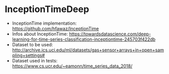 # InceptionTimeDeep

- InceptionTime implementation: https://github.com/hfawaz/InceptionTime
- Infos about InceptionTime: https://towardsdatascience.com/deep-learning-for-time-series-classification-inceptiontime-245703f422db
- Dataset to be used: http://archive.ics.uci.edu/ml/datasets/gas+sensor+arrays+in+open+sampling+settings#
- Dataset used in tests: https://www.cs.ucr.edu/~eamonn/time_series_data_2018/
